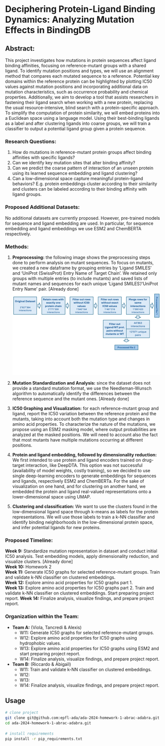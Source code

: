 
# Deciphering Protein-Ligand Binding Dynamics: Analyzing Mutation Effects in BindingDB

## Abstract:
This project investigates how mutations in protein sequences affect ligand binding affinities, focusing on reference-mutant groups with a shared ligand. To identify mutation positions and types, we will use an alignment method that compares each mutated sequence to a reference. Potential key domains within the reference protein can be highlighted by plotting IC50 values against mutation positions and incorporating additional data on mutation characteristics, such as occurrence probability and chemical properties.
Additionally, we aim to develop a tool that assists researchers in fastening their ligand search when working with a new protein, replacing the usual resource-intensive, blind search with a protein-specific approach. To simplify the computation of protein similarity, we will embed proteins into a Euclidean space using a language model. Using their best-binding ligands as a label and after clustering ligands into coarse groups, we will train a classifier to output a potential ligand group given a protein sequence.

### Research Questions:

1) How do mutations in reference-mutant protein groups affect binding affinities with specific ligands?  
2) Can we identify key mutation sites that alter binding affinity?  
3) Can we predict the coarse pattern of interaction of an unseen protein using its learned sequence embedding and ligand clustering?  
4) Can a low-dimensional space capture meaningful protein-ligand behaviors? E.g. protein embeddings cluster according to their similarity and clusters can be labeled according to their binding affinity with ligand groups.  

### Proposed Additional Datasets:
No additional datasets are currently proposed. However, pre-trained models for sequence and ligand embedding are used. In particular, for sequence embedding and ligand embeddings we use ESM2 and ChemBERTA respectively.

### Methods:
1) **Preprocessing:** the following image shows the preprocessing steps done to perform analysis on mutant sequences. To focus on mutants, we created a new dataframe by grouping entries by ‘Ligand SMILES’ and ‘UniProt (SwissProt) Entry Name of Target Chain’. We retained only groups with multiple entries (to include mutants) and saved lists of mutant names and sequences for each unique ‘Ligand SMILES’/‘UniProt Entry Name’ pair. [Already done]
![Data Processing](images/data_processing_pipeline.png)

2) **Mutation Standardization and Analysis:** since the dataset does not provide a standard mutation format, we use the Needleman-Wunsch algorithm to automatically identify the differences between the reference sequence and the mutant ones. [Already done]  
3) **IC50 Graphing and Visualization:** for each reference-mutant group and ligand, report the IC50 variation between the reference protein and the mutants, taking into account both the mutation type and changes in amino acid properties. To characterize the nature of the mutations, we propose using an ESM2 masking model, where output probabilities are analyzed at the masked positions. We will need to account also the fact that most mutants have multiple mutations occurring at different positions. 
4) **Protein and ligand embedding, followed by dimensionality reduction:** We first intended to use protein and ligand encoders trained on drug-target interaction, like DeepDTA. This option was not successful (availability of model weights, costly training), so we decided to use single deep-learning encoders to generate embeddings for sequences and ligands, respectively ESM2 and ChemBERTa. For the sake of visualization on one hand, and for clustering on another hand, we embedded the protein and ligand real-valued representations onto a lower-dimensional space using UMAP.
5) **Clustering and classification:** We want to use the clusters found in the low-dimensional ligand space through k-means as labels for the protein representations. We will use those labels to train a k-NN classifier and identify binding neighborhoods in the low-dimensional protein space, and infer potential ligands for new proteins.

### Proposed Timeline:
**Week 9:** Standardize mutation representation in dataset and conduct initial IC50 analysis. Test embedding models, apply dimensionality reduction, and visualize clusters. [Already done]   
**Week 10:** Homework 2  
**Week 11:** Generate IC50 graphs for selected reference-mutant groups. Train and validate k-NN classifier on clustered embeddings.  
**Week 12:** Explore amino acid properties for IC50 graphs part 1.   
**Week 13:** Explore amino acid properties for IC50 graphs part 2. Train and validate k-NN classifier on clustered embeddings. Start preparing project report. 
**Week 14:** Finalize analysis, visualize findings, and prepare project report.  

### Organization within the Team:
- **Team A:** (Viola, Tancredi & Alexis)  
   - W11: Generate IC50 graphs for selected reference-mutant groups.  
   - W12: Explore amino acid properties for IC50 graphs using hydrophobic values.  
   - W13: Explore amino acid properties for IC50 graphs using ESM2 and start preparing project report.  
   - W14: Finalize analysis, visualize findings, and prepare project report.  
- **Team B:** (Riccardo & Abigaïl)  
   - W11: Train and validate k-NN classifier on clustered embeddings.  
   - W12:   
   - W13:  
   - W14: Finalize analysis, visualize findings, and prepare project report.  


## Usage
```bash
# clone project
git clone git@github.com:epfl-ada/ada-2024-homework-1-abrac-adabra.git
cd ada-2024-homework-1-abrac-adabra.git

# install requirements
pip install -r pip_requirements.txt
```

